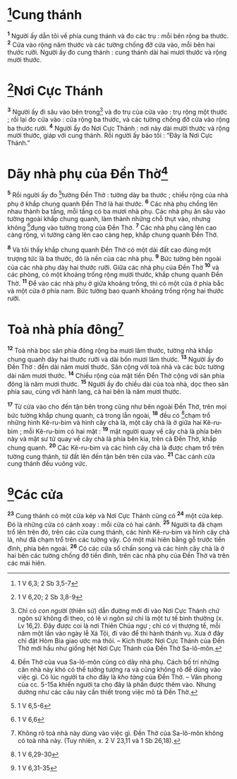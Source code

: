 # [^1@-8ab83694-ee5c-42b6-a042-ac03768edee6]Cung thánh
<sup><b>1</b></sup> Người ấy dẫn tôi về phía cung thánh và đo các trụ : mỗi bên rộng ba thước. <sup><b>2</b></sup> Cửa vào rộng năm thước và các tường chống đỡ cửa vào, mỗi bên hai thước rưỡi. Người ấy đo cung thánh : cung thánh dài hai mươi thước và rộng mười thước.

# [^2@-8ab83694-ee5c-42b6-a042-ac03768edee6]Nơi Cực Thánh
<sup><b>3</b></sup> Người ấy đi sâu vào bên trong[^1-8ab83694-ee5c-42b6-a042-ac03768edee6] và đo trụ của cửa vào : trụ rộng một thước ; rồi lại đo cửa vào : cửa rộng ba thước, và các tường chống đỡ cửa vào rộng ba thước rưỡi. <sup><b>4</b></sup> Người ấy đo Nơi Cực Thánh : nơi này dài mười thước và rộng mười thước, giáp với cung thánh. Rồi người ấy bảo tôi : “Đây là Nơi Cực Thánh.”

# Dãy nhà phụ của Đền Thờ[^2-8ab83694-ee5c-42b6-a042-ac03768edee6]
<sup><b>5</b></sup> Rồi người ấy đo [^3@-8ab83694-ee5c-42b6-a042-ac03768edee6]tường Đền Thờ : tường dày ba thước ; chiều rộng của nhà phụ ở khắp chung quanh Đền Thờ là hai thước. <sup><b>6</b></sup> Các nhà phụ chồng lên nhau thành ba tầng, mỗi tầng có ba mươi nhà phụ. Các nhà phụ ăn sâu vào tường ngoài khắp chung quanh, làm thành những chỗ thụt vào, nhưng không [^4@-8ab83694-ee5c-42b6-a042-ac03768edee6]đụng vào tường trong của Đền Thờ. <sup><b>7</b></sup> Các nhà phụ càng lên cao càng rộng, vì tường càng lên cao càng hẹp, khắp chung quanh Đền Thờ.

<sup><b>8</b></sup> Và tôi thấy khắp chung quanh Đền Thờ có một dải đất cao đúng một trượng tức là ba thước, đó là nền của các nhà phụ. <sup><b>9</b></sup> Bức tường bên ngoài của các nhà phụ dày hai thước rưỡi. Giữa các nhà phụ của Đền Thờ <sup><b>10</b></sup> và các phòng, có một khoảng trống rộng mười thước, khắp chung quanh Đền Thờ. <sup><b>11</b></sup> Để vào các nhà phụ ở giữa khoảng trống, thì có một cửa ở phía bắc và một cửa ở phía nam. Bức tường bao quanh khoảng trống rộng hai thước rưỡi.

# Toà nhà phía đông[^3-8ab83694-ee5c-42b6-a042-ac03768edee6]
<sup><b>12</b></sup> Toà nhà bọc sân phía đông rộng ba mươi lăm thước, tường nhà khắp chung quanh dày hai thước rưỡi và dài bốn mươi lăm thước. <sup><b>13</b></sup> Người ấy đo Đền Thờ : đền dài năm mươi thước. Sân cộng với toà nhà và các bức tường dài năm mươi thước. <sup><b>14</b></sup> Chiều rộng của mặt tiền Đền Thờ cộng với sân phía đông là năm mươi thước. <sup><b>15</b></sup> Người ấy đo chiều dài của toà nhà, dọc theo sân phía sau, cùng với hành lang, cả hai bên là năm mươi thước.

<sup><b>17</b></sup> Từ cửa vào cho đến tận bên trong cũng như bên ngoài Đền Thờ, trên mọi bức tường khắp chung quanh, cả trong lẫn ngoài, <sup><b>18</b></sup> đều có [^6@-8ab83694-ee5c-42b6-a042-ac03768edee6]chạm trổ những hình Kê-ru-bim và hình cây chà là, một cây chà là ở giữa hai Kê-ru-bim ; mỗi Kê-ru-bim có hai mặt : <sup><b>19</b></sup> mặt người quay về cây chà là phía bên này và mặt sư tử quay về cây chà là phía bên kia, trên cả Đền Thờ, khắp chung quanh. <sup><b>20</b></sup> Các Kê-ru-bim và các hình cây chà là được chạm trổ trên tường cung thánh, từ đất lên đến tận bên trên cửa vào. <sup><b>21</b></sup> Các cánh cửa cung thánh đều vuông vức.

# [^8@-8ab83694-ee5c-42b6-a042-ac03768edee6]Các cửa
<sup><b>23</b></sup> Cung thánh có một cửa kép và Nơi Cực Thánh cũng có <sup><b>24</b></sup> một cửa kép. Đó là những cửa có cánh xoay : mỗi cửa có hai cánh. <sup><b>25</b></sup> Người ta đã chạm trổ lên trên đó, trên các cửa cung thánh, các hình Kê-ru-bim và hình cây chà là, như đã chạm trổ trên các tường vậy. Có một mái hiên bằng gỗ trước tiền đình, phía bên ngoài. <sup><b>26</b></sup> Có các cửa sổ chấn song và các hình cây chà là ở hai bên các tường chống đỡ tiền đình, trên các nhà phụ của Đền Thờ và trên các mái hiên.

[^1-8ab83694-ee5c-42b6-a042-ac03768edee6]: Chỉ có *con người* (thiên sứ) dẫn đường mới đi vào Nơi Cực Thánh chứ ngôn sứ không đi theo, có lẽ vì ngôn sứ chỉ là một tư tế bình thường (x. Lv 16,2). Đây được coi là nơi Thiên Chúa ngự ; chỉ có vị thượng tế, mỗi năm một lần vào ngày lễ Xá Tội, đi vào để thi hành thánh vụ. Xưa ở đây chỉ đặt Hòm Bia giao ước mà thôi. – Kích thước Nơi Cực Thánh của Đền Thờ mới hầu như giống hệt Nơi Cực Thánh của Đền Thờ Sa-lô-môn.
[^2-8ab83694-ee5c-42b6-a042-ac03768edee6]: Đền Thờ của vua Sa-lô-môn cũng có dãy nhà phụ. Cách bố trí những căn nhà này khó có thể tưởng tượng ra và cũng không rõ để dùng vào việc gì. Có lúc người ta cho đây là *kho tàng* của Đền Thờ. – Văn phong của cc. 5-15a khiến người ta cho đây là phần được thêm vào. Nhưng dường như các câu này cần thiết trong việc mô tả Đền Thờ.
[^3-8ab83694-ee5c-42b6-a042-ac03768edee6]: Không rõ toà nhà này dùng vào việc gì. Đền Thờ của Sa-lô-môn không có toà nhà này. (Tuy nhiên, x. 2 V 23,11 và 1 Sb 26,18).
[^1@-8ab83694-ee5c-42b6-a042-ac03768edee6]: 1 V 6,3; 2 Sb 3,5-7
[^2@-8ab83694-ee5c-42b6-a042-ac03768edee6]: 1 V 6,20; 2 Sb 3,8-9
[^3@-8ab83694-ee5c-42b6-a042-ac03768edee6]: 1 V 6,5-6
[^4@-8ab83694-ee5c-42b6-a042-ac03768edee6]: 1 V 6,6
[^6@-8ab83694-ee5c-42b6-a042-ac03768edee6]: 1 V 6,29-30
[^8@-8ab83694-ee5c-42b6-a042-ac03768edee6]: 1 V 6,31-35